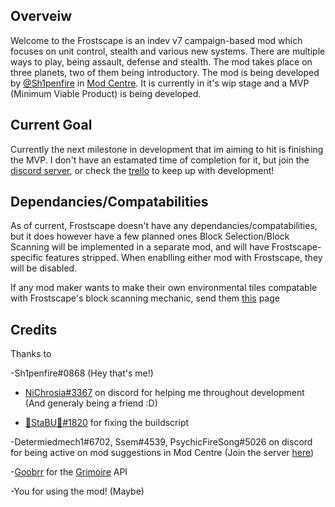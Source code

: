 ## Overveiw
Welcome to the Frostscape is an indev v7 campaign-based mod which focuses on unit control, stealth and various new systems. There are multiple ways to play, being assault, defense and stealth. The mod takes place on three planets, two of them being introductory. The mod is being developed by [@Sh1penfire](https://github.com/Sh1penfire) in [Mod Centre](https://discord.gg/XrFhAZys7T). It is currently in it's wip stage and a MVP (Minimum Viable Product) is being developed.

## Current Goal
Currently the next milestone in development that im aiming to hit is finishing the MVP. I don't have an estamated time of completion for it, but join the [discord server](https://discord.gg/XrFhAZys7T), or check the [trello](https://trello.com/b/2g9oENth/hollow-frostscape) to keep up with development!

## Dependancies/Compatabilities

As of current, Frostscape doesn't have any dependancies/compatabilities, but it does however have a few planned ones
Block Selection/Block Scanning will be implemented in a separate mod, and will have Frostscape-specific features stripped. When enablling either mod with Frostscape, they will be disabled.

If any mod maker wants to make their own environmental tiles compatable with Frostscape's block scanning mechanic, send them [this](https://github.com/Sh1penfire/Welcome-to-the-Frostscape/blob/master/guides/Environmental%20Scanning%20Entries.md) page

## Credits
Thanks to

-Sh1penfire#0868 (Hey that's me!)

- [NiChrosia#3367](https://github.com/NiChrosia) on discord for helping me throughout development (And generaly being a friend :D)

- [🔅StaBU🔆#1820](https://github.com/xStaBUx) for fixing the buildscript

-Determiedmech1#6702, Ssem#4539, PsychicFireSong#5026 on discord for being active on mod suggestions in Mod Centre (Join the server [here](https://discord.gg/XrFhAZys7T))

-[Goobrr](https://github.com/Goobrr) for the [Grimoire](https://github.com/Goobrr/Grimoire) API

-You for using the mod! (Maybe)
